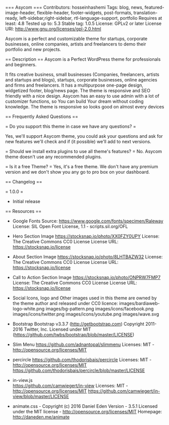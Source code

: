 === Asycom ===
Contributors: hosseinhashemi
Tags: blog, news, featured-image-header, flexible-header, footer-widgets, post-formats, translation-ready, left-sidebar,right-sidebar, rtl-language-support, portfolio
Requires at least: 4.8
Tested up to: 5.3
Stable tag: 1.0.5
License: GPLv2 or later
License URI: http://www.gnu.org/licenses/gpl-2.0.html

Asycom is a perfect and customizable theme for startups, corporate businesses, online companies, artists and freelancers to demo their portfolio and new projects.

== Description ==
Asycom is a Perfect WordPress theme for professionals and beginners. 

It fits creative business, small businesses (Companies, freelancers, artists and startups and blogs), startups, corporate businesses, online agencies and firms and freelancers. It has a multipurpose one-page design, widgetized footer, blog/news page. The theme is responsive and SEO friendly with a nice design. Asycom has an easy to use admin with a lot of customizer functions, so You can build Your dream without coding knowledge. The theme is responsive so looks good on almost every devices

== Frequently Asked Questions ==

= Do you support this theme in case we have any questions? =

Yes, we'll support Asycom theme, you could ask your questions and ask for new features we'll check and if (it possible) we'll add to next versions.

= Should we install extra plugins to use all theme's features? =
No. Asycom theme doesn't use any recommended plugins.

= Is it a free Theme? =
Yes, it's a free theme. We don't have any premium version and we don't show you any go to pro box on your dashboard.


== Changelog ==

= 1.0.0 =
* Initial release



== Resources ==

- Google Fonts
	Source: https://www.google.com/fonts/specimen/Raleway
	License: SIL Open Font License, 1.1 - scripts.sil.org/OFL

- Hero Section Image
	https://stocksnap.io/photo/XX0FZY0UPY
        License: The Creative Commons CC0 License
        License URL: https://stocksnap.io/license

- About Section Image
        https://stocksnap.io/photo/8LHTBAZW32
        License: The Creative Commons CC0 License
        License URL: https://stocksnap.io/license

- Call to Action Section Image
        https://stocksnap.io/photo/ONPRW7FMP7
        License: The Creative Commons CC0 License
        License URL: https://stocksnap.io/license

- Social Icons, logo and Other images used in this theme are owned by the theme author and released under CC0 licence:
        images/bardiaweb-logo-white.png
        images/bg-pattern.png
        images/icons/facebook.png
        images/icons/twitter.png
        images/icons/youtube.png
        images/wave.svg

- Bootstrap
        Bootstrap v3.3.7 (http://getbootstrap.com)
        Copyright 2011-2016 Twitter, Inc.
        Licensed under MIT (https://github.com/twbs/bootstrap/blob/master/LICENSE)

- Slim Menu
        https://github.com/adnantopal/slimmenu
        Licenses: MIT - http://opensource.org/licenses/MIT

- percircle
        https://github.com/thodorisbais/percircle 
        Licenses: MIT - http://opensource.org/licenses/MIT
        https://github.com/thodorisbais/percircle/blob/master/LICENSE

- in-view.js        
        https://github.com/camwiegert/in-view
        Licenses: MIT - http://opensource.org/licenses/MIT
        https://github.com/camwiegert/in-view/blob/master/LICENSE

- animate.css - Copyright (c) 2016 Daniel Eden  Version - 3.5.1
Licensed under the MIT license - http://opensource.org/licenses/MIT
Homepage: http://daneden.me/animate

